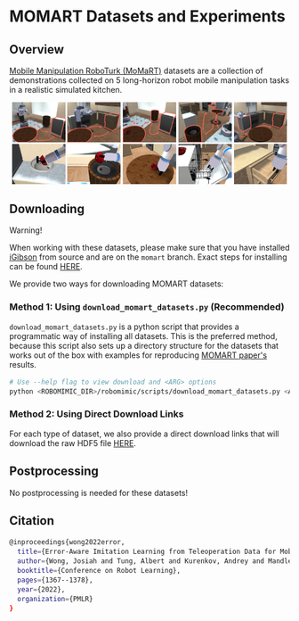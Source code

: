 # MOMART Datasets and Experiments

## Overview
[Mobile Manipulation RoboTurk (MoMaRT)](https://sites.google.com/view/il-for-mm/home) datasets are a collection of demonstrations collected on 5 long-horizon robot mobile manipulation tasks in a realistic simulated kitchen.

<p align="center">
  <img width="19.0%" src="../images/momart_table_setup_from_dishwasher_overview.png">
  <img width="19.0%" src="../images/momart_table_setup_from_dresser_overview.png">
  <img width="19.0%" src="../images/momart_table_cleanup_to_dishwasher_overview.png">
  <img width="19.0%" src="../images/momart_table_cleanup_to_sink_overview.png">
  <img width="19.0%" src="../images/momart_unload_dishwasher_to_dresser_overview.png">
  <img width="19.0%" src="../images/momart_bowl_in_sink.png">
  <img width="19.0%" src="../images/momart_dump_trash.png">
  <img width="19.0%" src="../images/momart_grab_bowl.png">
  <img width="19.0%" src="../images/momart_open_dishwasher.png">
  <img width="19.0%" src="../images/momart_open_dresser.png">
 </p>

## Downloading


<div class="admonition warning">
<p class="admonition-title">Warning!</p>

When working with these datasets, please make sure that you have installed [iGibson](http://svl.stanford.edu/igibson/) from source and are on the `momart` branch. Exact steps for installing can be found [HERE](https://sites.google.com/view/il-for-mm/datasets#h.qw0vufk0hknk).

</div>

We provide two ways for downloading MOMART datasets:

### Method 1: Using `download_momart_datasets.py` (Recommended)
`download_momart_datasets.py` is a python script that provides a programmatic way of installing all datasets. This is the preferred method, because this script also sets up a directory structure for the datasets that works out of the box with examples for reproducing [MOMART paper's](https://arxiv.org/abs/2112.05251) results.

```sh
# Use --help flag to view download and <ARG> options
python <ROBOMIMIC_DIR>/robomimic/scripts/download_momart_datasets.py <ARGS> 
```

### Method 2: Using Direct Download Links

For each type of dataset, we also provide a direct download links that will download the raw HDF5 file [HERE](https://sites.google.com/view/il-for-mm/datasets#h.ko0ilbky4y5u).

## Postprocessing

No postprocessing is needed for these datasets!

## Citation
```sh
@inproceedings{wong2022error,
  title={Error-Aware Imitation Learning from Teleoperation Data for Mobile Manipulation},
  author={Wong, Josiah and Tung, Albert and Kurenkov, Andrey and Mandlekar, Ajay and Fei-Fei, Li and Savarese, Silvio and Mart{\'\i}n-Mart{\'\i}n, Roberto},
  booktitle={Conference on Robot Learning},
  pages={1367--1378},
  year={2022},
  organization={PMLR}
}
```